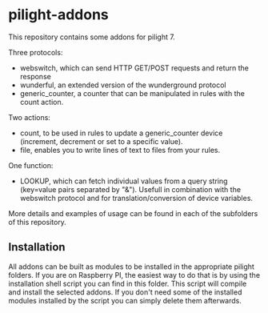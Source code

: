 # pilight-addons
This repository contains some addons for pilight 7.

Three protocols:

* webswitch, which can send HTTP GET/POST requests and return the response
* wunderful, an extended version of the wunderground protocol
* generic_counter, a counter that can be manipulated in rules with  the count action.

Two actions:

* count, to be used in rules to update a generic_counter device (increment, decrement or set to a specific value).
* file, enables you to write lines of text to files from your rules.

One function:

* LOOKUP, which can fetch individual values from a query string (key=value pairs separated by "&"). Usefull in combination with the webswitch protocol and for translation/conversion of device variables.
 
More details and examples of usage can be found in each of the subfolders of this repository.
 
## Installation
All addons can be built as modules to be installed in the appropriate pilight folders. If you are on Raspberry PI, the easiest way to do that is by using the installation shell script you can find in this folder. This script will compile and install the selected addons. If you don't need some of the installed modules installed by the script you can simply delete them afterwards.
